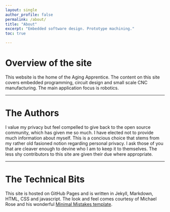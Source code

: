 ```yaml
---
layout: single
author_profile: false
permalink: /about/
title: "About"
excerpt: "Embedded software design. Prototype machining."
toc: true

---
```

# Overview of the site
This website is the home of the Aging Apprentice. The content on this site covers embedded programming, circuit design and small scale CNC manufacturing. The main application focus is robotics.

---
# The Authors
I value my privacy but feel compelled to give back to the open source community, which has given me so much. I have elected not to provide much information about myself. This is a concious choice that stems from my rather old fasioned notion regarding personal privacy. I ask those of you that are cleaver enough to devine who I am to keep it to themselves. The less shy contributors to this site are given their due where appropriate. 

---
# The Technical Bits
This site is hosted on GitHub Pages and is written in Jekyll, Markdown, HTML, CSS and javascript. The look and feel comes courtesy of Michael Rose and his wonderful [Minimal Mistakes template](https://mmistakes.github.io/minimal-mistakes/).  
